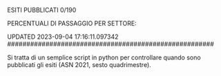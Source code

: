 ESITI PUBBLICATI 0/190 

PERCENTUALI DI PASSAGGIO PER SETTORE:

UPDATED 2023-09-04 17:16:11.097342
###################################################### 

Si tratta di un semplice script in python per controllare quando sono pubblicati gli esiti (ASN 2021, sesto quadrimestre).

